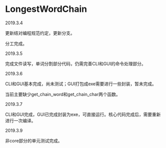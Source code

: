 # LongestWordChain

2019.3.4

更新结对编程规范约定，更新分支。

分工完成。



2019.3.5

完成文件读写，单词分割部分代码，仍需完善CLI和GUI的命令处理部分。



2019.3.6

CLI和GUI基本完成，尚未测试；GUI打包成exe需要进行一些封装，暂未完成。

当前主要缺少get_chain_word和get_chain_char两个函数。



2019.3.7

CLI和GUI完成，GUI已完成封装为exe，可直接运行。核心代码完成后，需要重新进行一次编译。



2019.3.9

非core部分的单元测试完成。